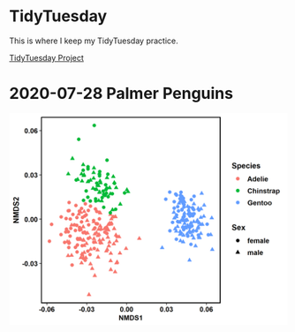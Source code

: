 # TidyTuesday

This is where I keep my TidyTuesday practice.

[TidyTuesday Project](https://github.com/rfordatascience/tidytuesday/tree/master/data/2020) 

# 2020-07-28 Palmer Penguins

![./2020-07-27_penguins/nmds_plot.png](https://github.com/jeffonbowen/TidyTuesday/blob/master/nmds_plot.png)

